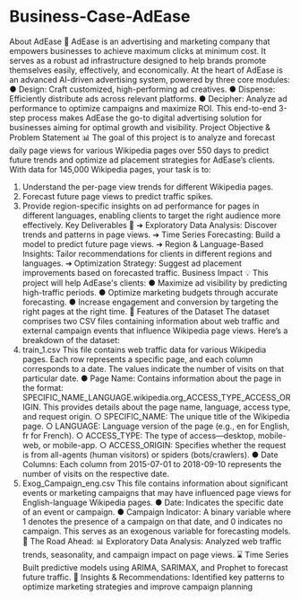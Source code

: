 # Business-Case-AdEase

About AdEase 🌟
AdEase is an advertising and marketing company that empowers businesses to achieve
maximum clicks at minimum cost. It serves as a robust ad infrastructure designed to help
brands promote themselves easily, effectively, and economically.
At the heart of AdEase is an advanced AI-driven advertising system, powered by three core
modules:
● Design: Craft customized, high-performing ad creatives.
● Dispense: Efficiently distribute ads across relevant platforms.
● Decipher: Analyze ad performance to optimize campaigns and maximize ROI.
This end-to-end 3-step process makes AdEase the go-to digital advertising solution for
businesses aiming for optimal growth and visibility.
Project Objective & Problem Statement 📊
The goal of this project is to analyze and forecast daily page views for various Wikipedia
pages over 550 days to predict future trends and optimize ad placement strategies for
AdEase’s clients. With data for 145,000 Wikipedia pages, your task is to:
1. Understand the per-page view trends for different Wikipedia pages.
2. Forecast future page views to predict traffic spikes.
3. Provide region-specific insights on ad performance for pages in different languages,
enabling clients to target the right audience more effectively.
Key Deliverables 🚀
➔ Exploratory Data Analysis: Discover trends and patterns in page views.
➔ Time Series Forecasting: Build a model to predict future page views.
➔ Region & Language-Based Insights: Tailor recommendations for clients in different
regions and languages.
➔ Optimization Strategy: Suggest ad placement improvements based on forecasted
traffic.
Business Impact 💡
This project will help AdEase's clients:
● Maximize ad visibility by predicting high-traffic periods.
● Optimize marketing budgets through accurate forecasting.
● Increase engagement and conversion by targeting the right pages at the right time.
📃 Features of the Dataset
The dataset comprises two CSV files containing information about web traffic and external
campaign events that influence Wikipedia page views. Here’s a breakdown of the dataset:
1. train_1.csv
This file contains web traffic data for various Wikipedia pages. Each row represents a specific
page, and each column corresponds to a date. The values indicate the number of visits on that
particular date.
● Page Name: Contains information about the page in the format:
SPECIFIC_NAME_LANGUAGE.wikipedia.org_ACCESS_TYPE_ACCESS_ORIGIN.
This provides details about the page name, language, access type, and request origin.
○ SPECIFIC_NAME: The unique title of the Wikipedia page.
○ LANGUAGE: Language version of the page (e.g., en for English, fr for French).
○ ACCESS_TYPE: The type of access—desktop, mobile-web, or
mobile-app.
○ ACCESS_ORIGIN: Specifies whether the request is from all-agents (human
visitors) or spiders (bots/crawlers).
● Date Columns: Each column from 2015-07-01 to 2018-09-10 represents the
number of visits on the respective date.
2. Exog_Campaign_eng.csv
This file contains information about significant events or marketing campaigns that may have
influenced page views for English-language Wikipedia pages.
● Date: Indicates the specific date of an event or campaign.
● Campaign Indicator: A binary variable where 1 denotes the presence of a campaign on
that date, and 0 indicates no campaign. This serves as an exogenous variable for
forecasting models.
🔮 The Road Ahead:
📊 Exploratory Data Analysis: Analyzed web traffic trends, seasonality, and campaign
impact on page views.
⌛ Time Series Built predictive models using ARIMA, SARIMAX, and Prophet to
forecast future traffic.
🤝 Insights & Recommendations: Identified key patterns to optimize marketing
strategies and improve campaign planning
